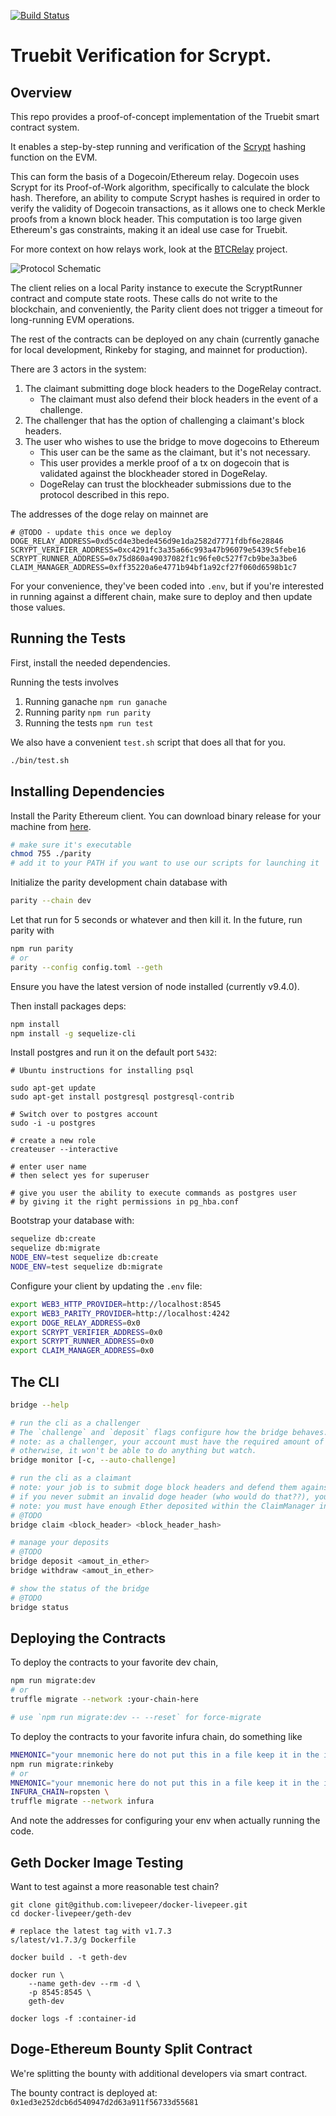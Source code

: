 [![Build Status](https://travis-ci.org/TrueBitFoundation/scrypt-interactive.svg?branch=master)](https://travis-ci.org/TrueBitFoundation/scrypt-interactive)

# Truebit Verification for Scrypt.

## Overview

This repo provides a proof-of-concept implementation of the Truebit smart contract system.

It enables a step-by-step running and verification of the [Scrypt](https://en.wikipedia.org/wiki/Scrypt) hashing function on the EVM.

This can form the basis of a Dogecoin/Ethereum relay. Dogecoin uses Scrypt for its Proof-of-Work algorithm, specifically to calculate the block hash. Therefore, an ability to compute Scrypt hashes is required in order to verify the validity of Dogecoin transactions, as it allows one to check Merkle proofs from a known block header. This computation is too large given Ethereum's gas constraints, making it an ideal use case for Truebit.

For more context on how relays work, look at the [BTCRelay](https://github.com/ethereum/btcrelay) project.

![Protocol Schematic](./doge-eth.png)


The client relies on a local Parity instance to execute the ScryptRunner contract and compute state roots. These calls do not write to the blockchain, and conveniently, the Parity client does not trigger a timeout for long-running EVM operations.

The rest of the contracts can be deployed on any chain (currently ganache for local development, Rinkeby for staging, and mainnet for production).

There are 3 actors in the system:

1. The claimant submitting doge block headers to the DogeRelay contract.
    - The claimant must also defend their block headers in the event of a challenge.
2. The challenger that has the option of challenging a claimant's block headers.
3. The user who wishes to use the bridge to move dogecoins to Ethereum
    - This user can be the same as the claimant, but it's not necessary.
    - This user provides a merkle proof of a tx on dogecoin that is validated against the blockheader stored in DogeRelay.
    - DogeRelay can trust the blockheader submissions due to the protocol described in this repo.


The addresses of the doge relay on mainnet are
```
# @TODO - update this once we deploy
DOGE_RELAY_ADDRESS=0xd5cd4e3bede456d9e1da2582d7771fdbf6e28846
SCRYPT_VERIFIER_ADDRESS=0xc4291fc3a35a66c993a47b96079e5439c5febe16
SCRYPT_RUNNER_ADDRESS=0x75d860a49037082f1c96fe0c527f7cb9be3a3be6
CLAIM_MANAGER_ADDRESS=0xff35220a6e4771b94bf1a92cf27f060d6598b1c7
```

For your convenience, they've been coded into `.env`, but if you're interested in running against a different chain, make sure to deploy and then update those values.

## Running the Tests

First, install the needed dependencies.

Running the tests involves
1. Running ganache `npm run ganache`
2. Running parity `npm run parity`
3. Running the tests `npm run test`

We also have a convenient `test.sh` script that does all that for you.
```bash
./bin/test.sh
```

## Installing Dependencies

Install the Parity Ethereum client. You can download binary release for your machine from [here](https://github.com/paritytech/parity/releases).
```bash
# make sure it's executable
chmod 755 ./parity
# add it to your PATH if you want to use our scripts for launching it
```

Initialize the parity development chain database with
```bash
parity --chain dev
```

Let that run for 5 seconds or whatever and then kill it. In the future, run parity with
```bash
npm run parity
# or
parity --config config.toml --geth
```

Ensure you have the latest version of node installed (currently v9.4.0).

Then install packages deps:
```bash
npm install
npm install -g sequelize-cli
```

Install postgres and run it on the default port `5432`:

```
# Ubuntu instructions for installing psql

sudo apt-get update
sudo apt-get install postgresql postgresql-contrib

# Switch over to postgres account
sudo -i -u postgres

# create a new role
createuser --interactive

# enter user name
# then select yes for superuser

# give you user the ability to execute commands as postgres user
# by giving it the right permissions in pg_hba.conf

```

Bootstrap your database with:

```bash
sequelize db:create
sequelize db:migrate
NODE_ENV=test sequelize db:create
NODE_ENV=test sequelize db:migrate
```

Configure your client by updating the `.env` file:

```bash
export WEB3_HTTP_PROVIDER=http://localhost:8545
export WEB3_PARITY_PROVIDER=http://localhost:4242
export DOGE_RELAY_ADDRESS=0x0
export SCRYPT_VERIFIER_ADDRESS=0x0
export SCRYPT_RUNNER_ADDRESS=0x0
export CLAIM_MANAGER_ADDRESS=0x0
```

## The CLI

```bash
bridge --help

# run the cli as a challenger
# The `challenge` and `deposit` flags configure how the bridge behaves.
# note: as a challenger, your account must have the required amount of Ether to stake per claim you want to challenge;
# otherwise, it won't be able to do anything but watch.
bridge monitor [-c, --auto-challenge]

# run the cli as a claimant
# note: your job is to submit doge block headers and defend them against challenges. 
# if you never submit an invalid doge header (who would do that??), you'll never have to play the verification game.
# note: you must have enough Ether deposited within the ClaimManager in order to submit blocks.
# @TODO
bridge claim <block_header> <block_header_hash>

# manage your deposits
# @TODO
bridge deposit <amout_in_ether>
bridge withdraw <amout_in_ether>

# show the status of the bridge
# @TODO
bridge status
```

## Deploying the Contracts

To deploy the contracts to your favorite dev chain,
```bash
npm run migrate:dev
# or
truffle migrate --network :your-chain-here

# use `npm run migrate:dev -- --reset` for force-migrate
```

To deploy the contracts to your favorite infura chain, do something like
```bash
MNEMONIC="your mnemonic here do not put this in a file keep it in the interpreter" \
npm run migrate:rinkeby
# or
MNEMONIC="your mnemonic here do not put this in a file keep it in the interpreter" \
INFURA_CHAIN=ropsten \
truffle migrate --network infura
```

And note the addresses for configuring your env when actually running the code.

## Geth Docker Image Testing

Want to test against a more reasonable test chain?

```
git clone git@github.com:livepeer/docker-livepeer.git
cd docker-livepeer/geth-dev

# replace the latest tag with v1.7.3
s/latest/v1.7.3/g Dockerfile

docker build . -t geth-dev

docker run \
    --name geth-dev --rm -d \
    -p 8545:8545 \
    geth-dev

docker logs -f :container-id
```

## Doge-Ethereum Bounty Split Contract

We're splitting the bounty with additional developers via smart contract.

The bounty contract is deployed at: `0x1ed3e252dcb6d540947d2d63a911f56733d55681`

